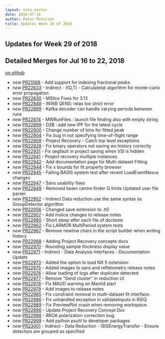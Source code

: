 ```yaml
---
layout: onto_master
date: 2018-07-16
author: Peter Peterson
title: Updates Week 29 of 2018
---
```

Updates for Week 29 of 2018
---------------------------

Detailed Merges for Jul 16 to 22, 2018
--------------------------------------
[on github](https://github.com/mantidproject/mantid/pulls?q=is%3Apr+merged%3A2018-07-17..2018-07-22)

* *new* [PR21568](https://github.com/mantidproject/mantid/pull/21568) - Add support for indexing fractional peaks
* *new* [PR22633](https://github.com/mantidproject/mantid/pull/22633) - Indirect - I(Q,T) - CalculateIqt algorithm for monte-carlo error propagation
* *new* [PR22830](https://github.com/mantidproject/mantid/pull/22830) - MSlice Fixes for 3.13
* *new* [PR22848](https://github.com/mantidproject/mantid/pull/22848) - IN16B QENS: relax too strict error
* *new* [PR22869](https://github.com/mantidproject/mantid/pull/22869) - Kafka decoder can handle varying periods between runs
* *new* [PR22874](https://github.com/mantidproject/mantid/pull/22874) - MWRunFiles : launch file finding also with empty string
* *new* [PR22899](https://github.com/mantidproject/mantid/pull/22899) - D2B : add new IPF for the latest cycle
* *new* [PR22900](https://github.com/mantidproject/mantid/pull/22900) - Change number of bins for fitted peak
* *new* [PR22904](https://github.com/mantidproject/mantid/pull/22904) - Fix bug in not specifying time-of-flight range
* *new* [PR22909](https://github.com/mantidproject/mantid/pull/22909) - Project Recovery - Catch top level exceptions
* *new* [PR22928](https://github.com/mantidproject/mantid/pull/22928) - Fix binary operators not saving ws history correctly
* *new* [PR22931](https://github.com/mantidproject/mantid/pull/22931) - Fix segfault in project saving when VSI is hidden
* *new* [PR22941](https://github.com/mantidproject/mantid/pull/22941) - Project recovery multiple instances
* *new* [PR22942](https://github.com/mantidproject/mantid/pull/22942) - Add documentation page for Multi-dataset Fitting
* *new* [PR22944](https://github.com/mantidproject/mantid/pull/22944) - Fix x bounds for fit property browser
* *new* [PR22945](https://github.com/mantidproject/mantid/pull/22945) - Failing BASIS system test after recent LoadEventNexus changes
* *new* [PR22947](https://github.com/mantidproject/mantid/pull/22947) - Sans usability fixes
* *new* [PR22949](https://github.com/mantidproject/mantid/pull/22949) - Removed beam centre finder Q limits Updated user file parser
* *new* [PR22952](https://github.com/mantidproject/mantid/pull/22952) - Indirect Data reduction use the same syntax as GroupDetector algorithm
* *new* [PR22956](https://github.com/mantidproject/mantid/pull/22956) - Changed save extension to .h5
* *new* [PR22957](https://github.com/mantidproject/mantid/pull/22957) - Add mslice changes to release notes
* *new* [PR22960](https://github.com/mantidproject/mantid/pull/22960) - Short sleep after each file of doctests
* *new* [PR22962](https://github.com/mantidproject/mantid/pull/22962) - Fix LARMOR MultiPeriod system tests
* *new* [PR22967](https://github.com/mantidproject/mantid/pull/22967) - Remove newline chars in the script builder when writing history
* *new* [PR22968](https://github.com/mantidproject/mantid/pull/22968) - Adding Project Recovery concepts docs
* *new* [PR22970](https://github.com/mantidproject/mantid/pull/22970) - Rounding sample thickness display value
* *new* [PR22971](https://github.com/mantidproject/mantid/pull/22971) - Indirect - Data Analysis Interfaces - Documentation Update
* *new* [PR22973](https://github.com/mantidproject/mantid/pull/22973) - Added the option to load NX 5 extension
* *new* [PR22975](https://github.com/mantidproject/mantid/pull/22975) - Added images to sans and refletometry release notes
* *new* [PR22976](https://github.com/mantidproject/mantid/pull/22976) - Allow loading of logs after duplicate detected
* *new* [PR22977](https://github.com/mantidproject/mantid/pull/22977) - Remove "Send cluster" in reduction UI
* *new* [PR22978](https://github.com/mantidproject/mantid/pull/22978) - Fix MAUD warning on Mantid start
* *new* [PR22979](https://github.com/mantidproject/mantid/pull/22979) - Add images to release notes
* *new* [PR22985](https://github.com/mantidproject/mantid/pull/22985) - Fix constraint removal in multi-dataset fit interface.
* *new* [PR22986](https://github.com/mantidproject/mantid/pull/22986) - Fix unhandled exception in validateInputs in RSIQ
* *new* [PR22989](https://github.com/mantidproject/mantid/pull/22989) - Fix PreviewPlot crash when removing workspace.
* *new* [PR22996](https://github.com/mantidproject/mantid/pull/22996) - Update Project Recovery Concept Doc
* *new* [PR22998](https://github.com/mantidproject/mantid/pull/22998) - RROA polarization correction bug.
* *new* [PR22999](https://github.com/mantidproject/mantid/pull/22999) - Add python psutil to developer packages
* *new* [PR23001](https://github.com/mantidproject/mantid/pull/23001) - Indirect - Data Reduction - ISISEnergyTransfer - Ensure detectors are grouped as specified
